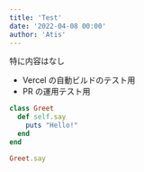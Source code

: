 ```yaml
---
title: 'Test'
date: '2022-04-08 00:00'
author: 'Atis'
---
```


特に内容はなし

- Vercel の自動ビルドのテスト用
- PR の運用テスト用

```ruby
class Greet
  def self.say
    puts "Hello!"
  end
end

Greet.say
```
